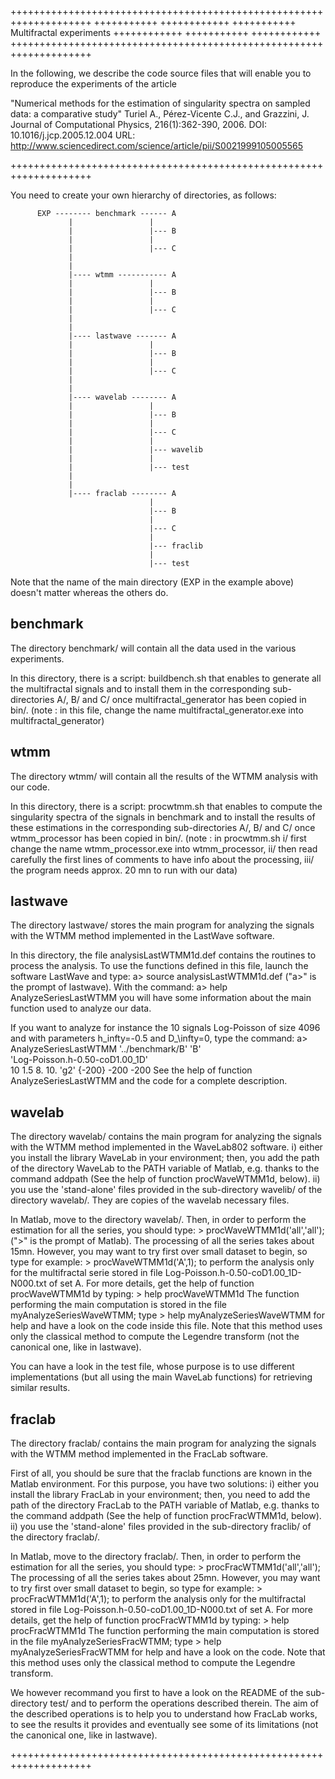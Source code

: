 ++++++++++++++++++++++++++++++++++++++++++++++++++++++++++++++++++++
+++++++++++                                             ++++++++++++
+++++++++++           Multifractal experiments          ++++++++++++
+++++++++++                                             ++++++++++++
++++++++++++++++++++++++++++++++++++++++++++++++++++++++++++++++++++


In the following, we describe the code source files that will enable 
you to reproduce the experiments of the article

"Numerical methods for the estimation of singularity spectra on sampled 
data: a comparative study"
Turiel A., Pérez-Vicente C.J., and Grazzini, J.
Journal of Computational Physics, 216(1):362-390, 2006.
DOI: 10.1016/j.jcp.2005.12.004
URL: http://www.sciencedirect.com/science/article/pii/S0021999105005565

++++++++++++++++++++++++++++++++++++++++++++++++++++++++++++++++++++


You need to create your own hierarchy of directories, as 
follows:


          EXP -------- benchmark ------ A
                 |                 |
                 |                 |--- B
                 |                 |
                 |                 |--- C
                 |          
                 |          
                 |---- wtmm ----------- A     
                 |                 |
                 |                 |--- B
                 |                 |
                 |                 |--- C
                 |          
                 |          
                 |---- lastwave ------- A
                 |                 |
                 |                 |--- B
                 |                 |
                 |                 |--- C
                 |          
                 |          
                 |---- wavelab -------- A
                 |                 |
                 |                 |--- B
                 |                 |
                 |                 |--- C
                 |                 |
                 |                 |--- wavelib
                 |                 |
                 |                 |--- test
                 |          
                 |          
                 |---- fraclab -------- A
                                   |
                                   |--- B
                                   |
                                   |--- C
                                   |
                                   |--- fraclib
                                   |
                                   |--- test
 


Note that the name of the main directory (EXP in the example above) 
doesn't matter whereas the others do.


benchmark
---------

The directory benchmark/ will contain all the data used in the various
experiments. 

In this directory, there is a script:
	buildbench.sh 
that enables to generate all the multifractal signals and to install 
them in the corresponding sub-directories A/, B/ and C/ once 
multifractal_generator has been copied in bin/.
(note : in this file, change the name multifractal_generator.exe
into multifractal_generator)



wtmm
----

The directory wtmm/ will contain all the results of the WTMM analysis 
with our code.

In this directory, there is a script:
	procwtmm.sh
that enables to compute the singularity spectra of the signals in 
benchmark and to install the results of these estimations in the 
corresponding sub-directories A/, B/ and C/ once wtmm_processor has 
been copied in bin/.
(note : in procwtmm.sh i/ first change the name wtmm_processor.exe 
into wtmm_processor, ii/ then read carefully the first lines of 
comments to have info about the processing, iii/ the program needs 
approx. 20 mn to run with our data)



lastwave
--------

The directory lastwave/ stores the main program for analyzing the 
signals with the WTMM method implemented in the LastWave software.

In this directory, the file analysisLastWTMM1d.def contains the 
routines to process the analysis. To use the functions defined in 
this file, launch the software LastWave and type:
 	a> source analysisLastWTMM1d.def
("a>" is the prompt of lastwave). With the command:
	a> help AnalyzeSeriesLastWTMM 
you will have some information about the main function used to 
analyze our data.

If you want to analyze for instance the 10 signals Log-Poisson of 
size 4096 and with parameters h_infty=-0.5 and D_\infty=0, type the 
command:
	a> AnalyzeSeriesLastWTMM '../benchmark/B' 'B' \
		'Log-Poisson.h-0.50-coD1.00_1D' \
		10 1.5 8. 10. 'g2' {-200} -200 -200 
See the help of function AnalyzeSeriesLastWTMM and the code for a 
complete description.



wavelab
-------

The directory wavelab/ contains the main program for analyzing the
signals with the WTMM method implemented in the WaveLab802 software.
i) either you install the library WaveLab in your environment; then, 
you  add the path of the directory WaveLab to the PATH variable of 
Matlab, e.g. thanks to the command addpath (See the help of function 
procWaveWTMM1d, below).
ii) you use the 'stand-alone' files provided in the sub-directory
wavelib/ of the directory wavelab/. They are copies of the wavelab 
necessary files. 

In Matlab, move to the directory wavelab/. Then, in order to perform 
the estimation for all the series, you should type:
	> procWaveWTMM1d('all','all');
(">" is the prompt of Matlab). The processing of all the series takes 
about 15mn. 
However, you may want to try first over small dataset to begin, so 
type for example:
	> procWaveWTMM1d('A',1);
to perform the analysis only for the multifractal serie stored in file 
Log-Poisson.h-0.50-coD1.00_1D-N000.txt of set A. For more details, get 
the help of function procWaveWTMM1d by typing:
	> help procWaveWTMM1d
The function performing the main computation is stored in the file 
myAnalyzeSeriesWaveWTMM; type
	> help myAnalyzeSeriesWaveWTMM
for help and have a look on the code inside this file.
Note that this method uses only the classical method to compute the 
Legendre transform (not the canonical one, like in lastwave).

You can have a look in the test file, whose purpose is to use different 
implementations (but all using the main WaveLab functions) for 
retrieving similar results.



fraclab
-------

The directory fraclab/ contains the main program for analyzing the 
signals with the WTMM method implemented in the FracLab software.

First of all, you should be sure that the fraclab functions are known 
in the Matlab environment. For this purpose, you have two solutions:
i) either you install the library FracLab in your environment; then, 
you need to add the path of the directory FracLab to the PATH variable 
of Matlab, e.g. thanks to the command addpath (See the help of function 
procFracWTMM1d, below).
ii) you use the 'stand-alone' files provided in the sub-directory 
fraclib/ of the directory fraclab/. 

In Matlab, move to the directory fraclab/. Then, in order to perform 
the estimation for all the series, you should type:
	> procFracWTMM1d('all','all');
The processing of all the series takes about 25mn. 
However, you may want to try first over small dataset to begin, so type 
for example:
	> procFracWTMM1d('A',1);
to perform the analysis only for the multifractal stored in file 
Log-Poisson.h-0.50-coD1.00_1D-N000.txt of set A. For more details, get 
the help of function procFracWTMM1d by typing:
	> help procFracWTMM1d
The function performing the main computation is stored in the file 
myAnalyzeSeriesFracWTMM; type
	> help myAnalyzeSeriesFracWTMM
for help and have a look on the code.
Note that this method uses only the classical method to compute the 
Legendre transform.

We however recommand you first to have a look on the README of the 
sub-directory test/ and to perform the operations described therein. 
The aim of the described operations is to help you to understand how
FracLab works, to see the results it provides and eventually see some 
of its limitations (not the canonical one, like in lastwave).



++++++++++++++++++++++++++++++++++++++++++++++++++++++++++++++++++++
